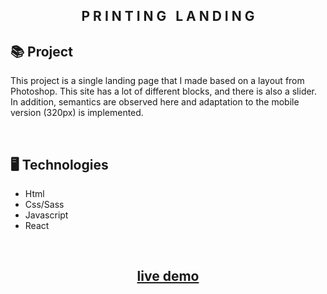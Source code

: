 <div align="center">
    <h2> P R I N T I N G &nbsp; L A N D I N G </h2>
</div>

## 📚 Project

<p>This project is a single landing page that I made based on a layout from Photoshop. This site has a lot of different blocks, and there is also a slider. In addition, semantics are observed here and adaptation to the mobile version (320px) is implemented.</p>

<br>

## 🖥 Technologies

- Html
- Css/Sass
- Javascript
- React

<br>

<h2 align="center">
    <a href="https://g-nik1ta.github.io/printing-landing/">live demo</a>
</h2>